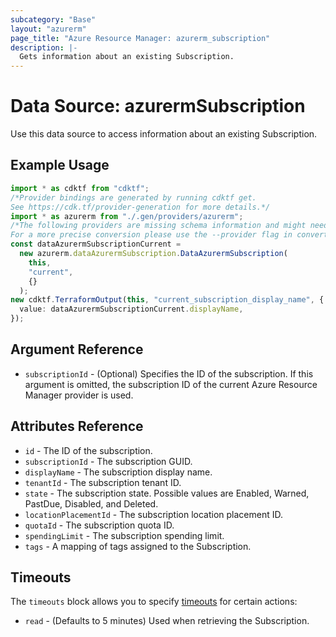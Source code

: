 ```yaml
---
subcategory: "Base"
layout: "azurerm"
page_title: "Azure Resource Manager: azurerm_subscription"
description: |-
  Gets information about an existing Subscription.
---
```


# Data Source: azurermSubscription

Use this data source to access information about an existing Subscription.

## Example Usage

```typescript
import * as cdktf from "cdktf";
/*Provider bindings are generated by running cdktf get.
See https://cdk.tf/provider-generation for more details.*/
import * as azurerm from "./.gen/providers/azurerm";
/*The following providers are missing schema information and might need manual adjustments to synthesize correctly: azurerm.
For a more precise conversion please use the --provider flag in convert.*/
const dataAzurermSubscriptionCurrent =
  new azurerm.dataAzurermSubscription.DataAzurermSubscription(
    this,
    "current",
    {}
  );
new cdktf.TerraformOutput(this, "current_subscription_display_name", {
  value: dataAzurermSubscriptionCurrent.displayName,
});

```

## Argument Reference

* `subscriptionId` - (Optional) Specifies the ID of the subscription. If this argument is omitted, the subscription ID of the current Azure Resource Manager provider is used.

## Attributes Reference

* `id` - The ID of the subscription.
* `subscriptionId` - The subscription GUID.
* `displayName` - The subscription display name.
* `tenantId` - The subscription tenant ID.
* `state` - The subscription state. Possible values are Enabled, Warned, PastDue, Disabled, and Deleted.
* `locationPlacementId` - The subscription location placement ID.
* `quotaId` - The subscription quota ID.
* `spendingLimit` - The subscription spending limit.
* `tags` - A mapping of tags assigned to the Subscription.

## Timeouts

The `timeouts` block allows you to specify [timeouts](https://www.terraform.io/language/resources/syntax#operation-timeouts) for certain actions:

* `read` - (Defaults to 5 minutes) Used when retrieving the Subscription.
